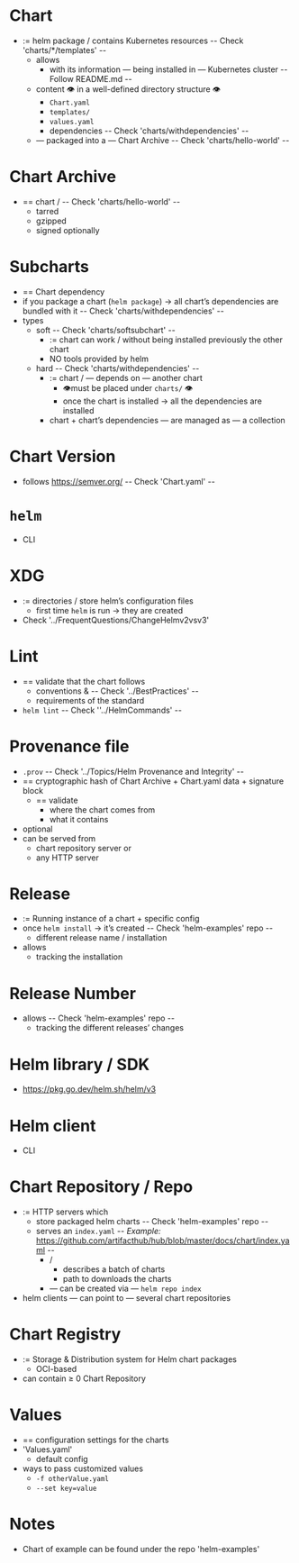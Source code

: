# Chart
* := helm package / contains Kubernetes resources                 -- Check 'charts/*/templates' --
  * allows
    * with its information — being installed in — Kubernetes cluster     -- Follow README.md --
  * content 👁️ in a well-defined directory structure 👁️
    * `Chart.yaml`
    * `templates/`
    * `values.yaml`
    * dependencies                  -- Check 'charts/withdependencies' --
  * — packaged into a — Chart Archive   -- Check 'charts/hello-world' --

# Chart Archive
* == chart /            -- Check 'charts/hello-world' --
  * tarred
  * gzipped
  * signed optionally

# Subcharts
* == Chart dependency      
* if you package a chart (`helm package`) → all chart’s dependencies are bundled with it   -- Check 'charts/withdependencies' --
* types
  * soft          -- Check 'charts/softsubchart' --
    * := chart can work / without being installed previously the other chart
    * NO tools provided by helm
  * hard          -- Check 'charts/withdependencies' --
    * := chart / — depends on — another chart
      * 👁️must be placed under `charts/` 👁️
      * once the chart is installed → all the dependencies are installed
    * chart + chart’s dependencies — are managed as — a collection

# Chart Version
* follows https://semver.org/   -- Check 'Chart.yaml' -- 

# `helm`
* CLI 

# XDG
* := directories / store helm’s configuration files
  * first time `helm`  is run → they are created
* Check '../FrequentQuestions/ChangeHelmv2vsv3'

# Lint
* == validate that the chart follows
  * conventions &  -- Check '../BestPractices' --
  * requirements of the standard
* `helm lint`  -- Check ''../HelmCommands' --

# Provenance file
* `.prov`        -- Check '../Topics/Helm Provenance and Integrity' -- 
* == cryptographic hash of Chart Archive + Chart.yaml data + signature block
  * == validate
    * where the chart comes from
    * what it contains
* optional
* can be served from
  * chart repository server or
  * any HTTP server

# Release
* := Running instance of a chart + specific config
* once `helm install` → it’s created              -- Check 'helm-examples' repo --
  * different release name / installation
* allows
  * tracking the installation

# Release Number
* allows                                          -- Check 'helm-examples' repo --
  * tracking the different releases’ changes

# Helm library / SDK
* https://pkg.go.dev/helm.sh/helm/v3

# Helm client
* CLI

# Chart Repository / Repo
* := HTTP servers which
  * store packaged helm charts                             -- Check 'helm-examples' repo --
  * serves an `index.yaml`                       -- _Example:_ https://github.com/artifacthub/hub/blob/master/docs/chart/index.yaml -- 
    * /
      * describes a batch of charts
      * path to downloads the charts
    * — can be created via — `helm repo index`
* helm clients — can point to — several chart repositories

# Chart Registry 
* := Storage & Distribution system for Helm chart packages
  * OCI-based
* can contain ≥ 0 Chart Repository

# Values
* == configuration settings for the charts
* 'Values.yaml'
  * default config
* ways to pass customized values
  * `-f otherValue.yaml`
  * `--set key=value`

# Notes
* Chart of example can be found under the repo 'helm-examples'
